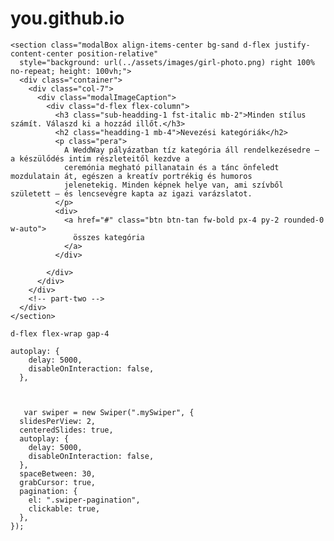 # you.github.io


    <section class="modalBox align-items-center bg-sand d-flex justify-content-center position-relative"
      style="background: url(../assets/images/girl-photo.png) right 100% no-repeat; height: 100vh;">
      <div class="container">
        <div class="col-7">
          <div class="modalImageCaption">
            <div class="d-flex flex-column">
              <h3 class="sub-headding-1 fst-italic mb-2">Minden stílus számít. Válaszd ki a hozzád illőt.</h3>
              <h2 class="headding-1 mb-4">Nevezési kategóriák</h2>
              <p class="pera">
                A WeddWay pályázatban tíz kategória áll rendelkezésedre – a készülődés intim részleteitől kezdve a
                ceremónia megható pillanatain és a tánc önfeledt mozdulatain át, egészen a kreatív portrékig és humoros
                jelenetekig. Minden képnek helye van, ami szívből született – és lencsevégre kapta az igazi varázslatot.
              </p>
              <div>
                <a href="#" class="btn btn-tan fw-bold px-4 py-2 rounded-0 w-auto">
                  összes kategória
                </a>
              </div>

            </div>
          </div>
        </div>
        <!-- part-two -->
      </div>
    </section>

    d-flex flex-wrap gap-4

    autoplay: {
        delay: 5000,
        disableOnInteraction: false,
      },



       var swiper = new Swiper(".mySwiper", {
      slidesPerView: 2,
      centeredSlides: true,
      autoplay: {
        delay: 5000,
        disableOnInteraction: false,
      },
      spaceBetween: 30,
      grabCursor: true,
      pagination: {
        el: ".swiper-pagination",
        clickable: true,
      },
    });